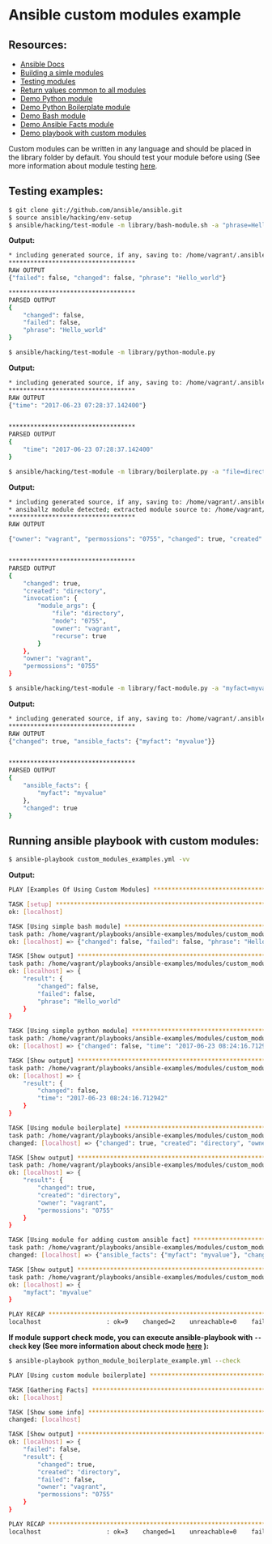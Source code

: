 # Ansible custom modules example

## Resources:
- [Ansible Docs](http://docs.ansible.com/ansible/dev_guide/developing_modules.html)
- [Building a simle modules](http://docs.ansible.com/ansible/dev_guide/developing_modules_general.html)
- [Testing modules](http://docs.ansible.com/ansible/dev_guide/developing_modules_general.html#testing-your-module)
- [Return values common to all modules](http://docs.ansible.com/ansible/common_return_values.html)
- [Demo Python module](library/python-module.py)
- [Demo Python Boilerplate module](library/boilerplate.py)
- [Demo Bash module](library/bash-module.sh)
- [Demo Ansible Facts module](library/fact-module.py)
- [Demo playbook with custom modules](custom_modules_examples.yml)

Custom modules can be written in any language and should be placed in the library folder by default. You should test your module before using (See more information about module testing [here](http://docs.ansible.com/ansible/dev_guide/developing_modules_general.html#testing-your-module). 
## Testing examples:
```sh
$ git clone git://github.com/ansible/ansible.git
$ source ansible/hacking/env-setup
$ ansible/hacking/test-module -m library/bash-module.sh -a "phrase=Hello_world"
```
**Output:**
```sh
* including generated source, if any, saving to: /home/vagrant/.ansible_module_generated
***********************************
RAW OUTPUT
{"failed": false, "changed": false, "phrase": "Hello_world"}

***********************************
PARSED OUTPUT
{
    "changed": false,
    "failed": false,
    "phrase": "Hello_world"
}
```
```sh
$ ansible/hacking/test-module -m library/python-module.py
```
**Output:**
```sh
* including generated source, if any, saving to: /home/vagrant/.ansible_module_generated
***********************************
RAW OUTPUT
{"time": "2017-06-23 07:28:37.142400"}


***********************************
PARSED OUTPUT
{
    "time": "2017-06-23 07:28:37.142400"
}
```
```sh
$ ansible/hacking/test-module -m library/boilerplate.py -a "file=directory owner=vagrant mode=0755 recurse=True"
```
**Output:**
```sh
* including generated source, if any, saving to: /home/vagrant/.ansible_module_generated
* ansiballz module detected; extracted module source to: /home/vagrant/debug_dir
***********************************
RAW OUTPUT

{"owner": "vagrant", "permossions": "0755", "changed": true, "created": "directory", "invocation": {"module_args": {"owner": "vagrant", "recurse": true, "mode": "0755", "file": "directory"}}}


***********************************
PARSED OUTPUT
{
    "changed": true,
    "created": "directory",
    "invocation": {
        "module_args": {
            "file": "directory",
            "mode": "0755",
            "owner": "vagrant",
            "recurse": true
        }
    },
    "owner": "vagrant",
    "permossions": "0755"
}
```
```sh
$ ansible/hacking/test-module -m library/fact-module.py -a "myfact=myvalue"
```
**Output:**
```sh
* including generated source, if any, saving to: /home/vagrant/.ansible_module_generated
***********************************
RAW OUTPUT
{"changed": true, "ansible_facts": {"myfact": "myvalue"}}


***********************************
PARSED OUTPUT
{
    "ansible_facts": {
        "myfact": "myvalue"
    },
    "changed": true
}
```

## Running ansible playbook with custom modules:

```sh
$ ansible-playbook custom_modules_examples.yml -vv
```
**Output:**
```sh
PLAY [Examples Of Using Custom Modules] ****************************************

TASK [setup] *******************************************************************
ok: [localhost]

TASK [Using simple bash module] ************************************************
task path: /home/vagrant/playbooks/ansible-examples/modules/custom_modules_examples.yml:5
ok: [localhost] => {"changed": false, "failed": false, "phrase": "Hello_world"}

TASK [Show output] *************************************************************
task path: /home/vagrant/playbooks/ansible-examples/modules/custom_modules_examples.yml:9
ok: [localhost] => {
    "result": {
        "changed": false,
        "failed": false,
        "phrase": "Hello_world"
    }
}

TASK [Using simple python module] **********************************************
task path: /home/vagrant/playbooks/ansible-examples/modules/custom_modules_examples.yml:12
ok: [localhost] => {"changed": false, "time": "2017-06-23 08:24:16.712942"}

TASK [Show output] *************************************************************
task path: /home/vagrant/playbooks/ansible-examples/modules/custom_modules_examples.yml:16
ok: [localhost] => {
    "result": {
        "changed": false,
        "time": "2017-06-23 08:24:16.712942"
    }
}

TASK [Using module boilerplate] ************************************************
task path: /home/vagrant/playbooks/ansible-examples/modules/custom_modules_examples.yml:19
changed: [localhost] => {"changed": true, "created": "directory", "owner": "vagrant", "permossions": "0755"}

TASK [Show output] *************************************************************
task path: /home/vagrant/playbooks/ansible-examples/modules/custom_modules_examples.yml:23
ok: [localhost] => {
    "result": {
        "changed": true,
        "created": "directory",
        "owner": "vagrant",
        "permossions": "0755"
    }
}

TASK [Using module for adding custom ansible fact] *****************************
task path: /home/vagrant/playbooks/ansible-examples/modules/custom_modules_examples.yml:26
changed: [localhost] => {"ansible_facts": {"myfact": "myvalue"}, "changed": true}

TASK [Show output] *************************************************************
task path: /home/vagrant/playbooks/ansible-examples/modules/custom_modules_examples.yml:29
ok: [localhost] => {
    "myfact": "myvalue"
}

PLAY RECAP *********************************************************************
localhost                  : ok=9    changed=2    unreachable=0    failed=0

```

**If module support check mode, you can execute ansible-playbook with ```--check``` key (See more information about check mode [here](http://docs.ansible.com/ansible/playbooks_checkmode.html) ):**
```sh
$ ansible-playbook python_module_boilerplate_example.yml --check
```
```sh
PLAY [Using custom module boilerplate] **************************************

TASK [Gathering Facts] ******************************************************
ok: [localhost]

TASK [Show some info] *******************************************************
changed: [localhost]

TASK [Show output] ***********************************************************
ok: [localhost] => {
    "failed": false,
    "result": {
        "changed": true,
        "created": "directory",
        "failed": false,
        "owner": "vagrant",
        "permossions": "0755"
    }
}

PLAY RECAP *******************************************************************
localhost                  : ok=3    changed=1    unreachable=0    failed=0

```
